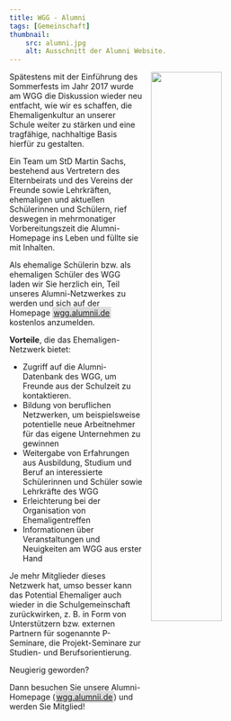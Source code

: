 ```yaml
---
title: WGG - Alumni
tags: [Gemeinschaft]
thumbnail: 
    src: alumni.jpg
    alt: Ausschnitt der Alumni Website. 
---
```


<img src = "/images/alumni2.jpg" style = "float: right; margin-left: 15px; width: 50%"> 
Spätestens mit der Einführung des Sommerfests im Jahr 2017 wurde am WGG die Diskussion wieder neu entfacht, wie wir es schaffen, die Ehemaligenkultur an unserer Schule weiter zu stärken und eine tragfähige, nachhaltige Basis hierfür zu gestalten.

Ein Team um StD Martin Sachs, bestehend aus Vertretern des Elternbeirats und des Vereins der Freunde sowie Lehrkräften, ehemaligen und aktuellen Schülerinnen und Schülern, rief deswegen in mehrmonatiger Vorbereitungszeit die Alumni-Homepage ins Leben und füllte sie mit Inhalten. 

Als ehemalige Schülerin bzw. als ehemaligen Schüler des WGG laden wir Sie herzlich ein, Teil unseres Alumni-Netzwerkes zu werden und sich auf der Homepage <a href="https://wgg.alumnii.de" style="background-color:#ddd;padding:2px;">wgg.alumnii.de</a> kostenlos anzumelden.

**Vorteile**, die das Ehemaligen-Netzwerk bietet: 

- Zugriff auf die Alumni-Datenbank des WGG, um Freunde aus der Schulzeit zu kontaktieren.
- Bildung von beruflichen Netzwerken, um beispielsweise potentielle neue Arbeitnehmer für das eigene Unternehmen zu gewinnen
- Weitergabe von Erfahrungen aus Ausbildung, Studium und Beruf an interessierte Schülerinnen und Schüler sowie Lehrkräfte des WGG
- Erleichterung bei der Organisation von Ehemaligentreffen
- Informationen über Veranstaltungen und Neuigkeiten am WGG aus erster Hand

Je mehr Mitglieder dieses Netzwerk hat, umso besser kann das Potential Ehemaliger auch wieder in die Schulgemeinschaft zurückwirken, z. B. in Form von Unterstützern bzw. externen Partnern für sogenannte P-Seminare, die Projekt-Seminare zur Studien- und Berufsorientierung.

Neugierig geworden?

Dann besuchen Sie unsere Alumni-Homepage (<a href="https://wgg.alumnii.de" style="background-color:#ddd;padding:2px;">wgg.alumnii.de</a>) und werden Sie Mitglied!